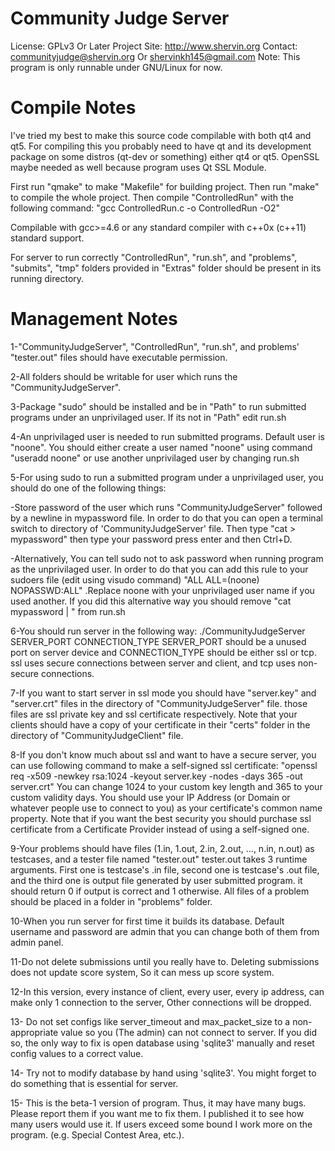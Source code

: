 
Community Judge Server
======================

License: GPLv3 Or Later
Project Site: http://www.shervin.org
Contact: communityjudge@shervin.org Or shervinkh145@gmail.com
Note: This program is only runnable under GNU/Linux for now.

Compile Notes
=============

I've tried my best to make this source code compilable with both qt4 and qt5.
For compiling this you probably need to have qt and its development package on
some distros (qt-dev or something) either qt4 or qt5.
OpenSSL maybe needed as well because program uses Qt SSL Module.

First run "qmake" to make "Makefile" for building project.
Then run "make" to compile the whole project.
Then compile "ControlledRun" with the following command:
"gcc ControlledRun.c -o ControlledRun -O2"

Compilable with gcc>=4.6 or any standard compiler with c++0x (c++11) standard support.

For server to run correctly "ControlledRun", "run.sh", and "problems", "submits", "tmp"
folders provided in "Extras" folder should be present in its running directory.

Management Notes
================

1-"CommunityJudgeServer", "ControlledRun", "run.sh", and problems' "tester.out"
files should have executable permission.

2-All folders should be writable for user which runs the "CommunityJudgeServer".

3-Package "sudo" should be installed and be in "Path" to run submitted programs
under an unprivilaged user. If its not in "Path" edit run.sh

4-An unprivilaged user is needed to run submitted programs. Default user is "noone".
You should either create a user named "noone" using command "useradd noone" or use
another unprivilaged user by changing run.sh

5-For using sudo to run a submitted program under a unprivilaged user, you should
do one of the following things:

-Store password of the user which runs "CommunityJudgeServer" followed by a newline
in mypassword file.
In order to do that you can open a terminal switch to directory of 
'CommunityJudgeServer' file. Then type "cat > mypassword" then type your password
press enter and then Ctrl+D.

-Alternatively, You can tell sudo not to ask password when running program as the
unprivilaged user.
In order to do that you can add this rule to your sudoers file 
(edit using visudo command) "ALL ALL=(noone) NOPASSWD:ALL" .Replace noone with your
unprivilaged user name if you used another. If you did this alternative way you should
remove "cat mypassword | " from run.sh

6-You should run server in the following way:
./CommunityJudgeServer SERVER_PORT CONNECTION_TYPE
SERVER_PORT should be a unused port on server device and CONNECTION_TYPE should be
either ssl or tcp.
ssl uses secure connections between server and client, and tcp uses non-secure connections.

7-If you want to start server in ssl mode you should have "server.key" and "server.crt"
files in the directory of "CommunityJudgeServer" file. those files are ssl private key
and ssl certificate respectively. Note that your clients should have a copy of your
certificate in their "certs" folder in the directory of "CommunityJudgeClient" file.

8-If you don't know much about ssl and want to have a secure server, you can use
following command to make a self-signed ssl certificate:
"openssl req -x509 -newkey rsa:1024 -keyout server.key -nodes -days 365 -out server.crt"
You can change 1024 to your custom key length and 365 to your custom validity days.
You should use your IP Address (or Domain or whatever people use to connect to you)
as your certificate's common name property.
Note that if you want the best security you should purchase ssl certificate from 
a Certificate Provider instead of using a self-signed one.

9-Your problems should have files (1.in, 1.out, 2.in, 2.out, ..., n.in, n.out) 
as testcases, and a tester file named "tester.out"
tester.out takes 3 runtime arguments. First one is testcase's .in file, second one
is testcase's .out file, and the third one is output file generated by user submitted
program.
it should return 0 if output is correct and 1 otherwise.
All files of a problem should be placed in a folder in "problems" folder.

10-When you run server for first time it builds its database. Default username
and password are admin that you can change both of them from admin panel.

11-Do not delete submissions until you really have to. Deleting submissions 
does not update score system, So it can mess up score system.

12-In this version, every instance of client, every user, every ip address, 
can make only 1 connection to the server, Other connections will be dropped.

13- Do not set configs like server_timeout and max_packet_size to a non-appropriate
value so you (The admin) can not connect to server. If you did so, the only way to
fix is open database using 'sqlite3' manually and reset config values to a correct value.

14- Try not to modify database by hand using 'sqlite3'. You might forget to do something
that is essential for server.

15- This is the beta-1 version of program. Thus, it may have many bugs. Please report
them if you want me to fix them.
I published it to see how many users would use it.
If users exceed some bound I work more on the program. (e.g. Special Contest Area, etc.).

